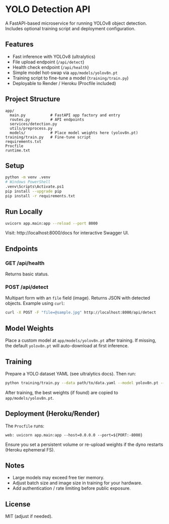 # YOLO Detection API

A FastAPI-based microservice for running YOLOv8 object detection. Includes optional training script and deployment configuration.

## Features
- Fast inference with YOLOv8 (ultralytics)
- File upload endpoint (`/api/detect`)
- Health check endpoint (`/api/health`)
- Simple model hot-swap via `app/models/yolov8n.pt`
- Training script to fine-tune a model (`training/train.py`)
- Deployable to Render / Heroku (Procfile included)

## Project Structure
```
app/
  main.py           # FastAPI app factory and entry
  routes.py         # API endpoints
  services/detection.py
  utils/preprocess.py
  models/           # Place model weights here (yolov8n.pt)
training/train.py   # Fine-tune script
requirements.txt
Procfile
runtime.txt
```

## Setup
```bash
python -m venv .venv
# Windows PowerShell
.venv\Scripts\Activate.ps1
pip install --upgrade pip
pip install -r requirements.txt
```

## Run Locally
```bash
uvicorn app.main:app --reload --port 8000
```
Visit: http://localhost:8000/docs for interactive Swagger UI.

## Endpoints
### GET /api/health
Returns basic status.

### POST /api/detect
Multipart form with an `file` field (image). Returns JSON with detected objects.
Example using `curl`:
```bash
curl -X POST -F "file=@sample.jpg" http://localhost:8000/api/detect
```

## Model Weights
Place a custom model at `app/models/yolov8n.pt` after training. If missing, the default `yolov8n.pt` will auto-download at first inference.

## Training
Prepare a YOLO dataset YAML (see ultralytics docs). Then run:
```bash
python training/train.py --data path/to/data.yaml --model yolov8n.pt --epochs 50 --imgsz 640
```
After training, the best weights (if found) are copied to `app/models/yolov8n.pt`.

## Deployment (Heroku/Render)
The `Procfile` runs:
```
web: uvicorn app.main:app --host=0.0.0.0 --port=${PORT:-8000}
```
Ensure you set a persistent volume or re-upload weights if the dyno restarts (Heroku ephemeral FS).

## Notes
- Large models may exceed free tier memory.
- Adjust batch size and image size in training for your hardware.
- Add authentication / rate limiting before public exposure.

## License
MIT (adjust if needed).
